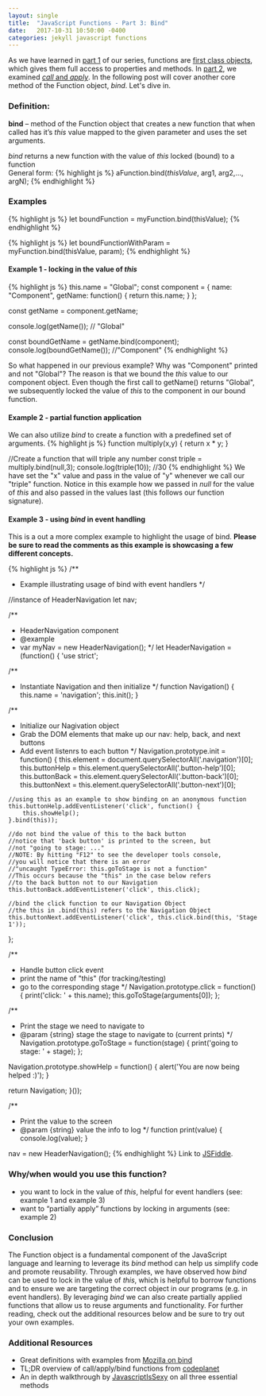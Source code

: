```yaml
---
layout: single
title:  "JavaScript Functions - Part 3: Bind"
date:   2017-10-31 10:50:00 -0400
categories: jekyll javascript functions
---
```

As we have learned in [part 1](https://ajahne.github.io/blog/jekyll/javascript/functions/2017/10/09/javascript-functions-part-1.html) of our series, functions are [first class objects](https://stackoverflow.com/questions/705173/what-is-meant-by-first-class-object), which gives them full access to properties and methods. In [part 2](https://ajahne.github.io/blog/jekyll/javascript/functions/2017/10/24/javascript-functions-part-2.html), we examined [_call_ and _apply_](https://ajahne.github.io/blog/jekyll/javascript/functions/2017/10/24/javascript-functions-part-2.html).  In the following post will cover another core method of the Function object, _bind_. Let's dive in.  

### Definition:
**bind** – method of the Function object that creates a new function that when called has it’s _this_ value mapped to the given parameter and uses the set arguments.

_bind_ returns a new function with the value of _this_ locked (bound) to a function  
General form:
{% highlight js %}
aFunction.bind(_thisValue_, arg1, arg2,..., argN);
{% endhighlight %}

### Examples
{% highlight js %}
let boundFunction = myFunction.bind(thisValue);
{% endhighlight %}

{% highlight js %}
let boundFunctionWithParam = myFunction.bind(thisValue, param);
{% endhighlight %}


#### Example 1 - locking in the value of _this_
{% highlight js %}
this.name = "Global";
const component = {
  name: "Component",
  getName: function() {
    return this.name;
  }
};

const getName = component.getName;

console.log(getName()); // "Global"

const boundGetName = getName.bind(component);
console.log(boundGetName()); //"Component"
{% endhighlight %}

So what happened in our previous example? Why was "Component" printed and not "Global"?  The reason is that we bound the _this_ value to our component object.  Even though the first call to getName() returns "Global", we subsequently locked the value of _this_ to the component in our bound function.

#### Example 2 - partial function application
We can also utilize _bind_ to create a function with a predefined set of arguments.
{% highlight js %}
function multiply(x,y) {
  return x * y;
}

//Create a function that will triple any number
const triple = multiply.bind(null,3);
console.log(triple(10));  //30
{% endhighlight %}
We have set the "x" value and pass in the value of "y" whenever we call our "triple" function.  Notice in this example how we passed in _null_ for the value of _this_ and also passed in the values last (this follows our function signature).

#### Example 3 - using _bind_ in event handling

This is a out a more complex example to highlight the usage of bind.  **Please be sure to read the comments as this example is showcasing a few different concepts.**

{% highlight js %}
/**
 * Example illustrating usage of bind with event handlers
 */

//instance of HeaderNavigation
let nav;

/**
 * HeaderNavigation component
 * @example
 * var myNav = new HeaderNavigation();
 */
let HeaderNavigation = (function() {
  'use strict';

  /**
   * Instantiate Navigation and then initialize
   */
  function Navigation() {
    this.name = 'navigation';
    this.init();
  }

  /**
   * Initialize our Nagivation object
   * Grab the DOM elements that make up our nav: help, back, and next buttons
   * Add event listenrs to each button
   */
  Navigation.prototype.init = function() {
    this.element = document.querySelectorAll('.navigation')[0];
    this.buttonHelp = this.element.querySelectorAll('.button-help')[0];
    this.buttonBack = this.element.querySelectorAll('.button-back')[0];
    this.buttonNext = this.element.querySelectorAll('.button-next')[0];

    //using this as an example to show binding on an anonymous function
    this.buttonHelp.addEventListener('click', function() {
        this.showHelp();            
    }.bind(this));

    //do not bind the value of this to the back button
    //notice that 'back button' is printed to the screen, but
    //not "going to stage: ..."
    //NOTE: By hitting "F12" to see the developer tools console,
    //you will notice that there is an error
    //"uncaught TypeError: this.goToStage is not a function"
    //This occurs because the "this" in the case below refers
    //to the back button not to our Navigation
    this.buttonBack.addEventListener('click', this.click);

    //bind the click function to our Navigation Object
    //the this in .bind(this) refers to the Navigation Object
    this.buttonNext.addEventListener('click', this.click.bind(this, 'Stage 1'));
  };

  /**
   * Handle button click event
   * print the name of "this" (for tracking/testing)
   * go to the corresponding stage
   */
  Navigation.prototype.click = function() {
    print('click: ' + this.name);
    this.goToStage(arguments[0]);
  };

  /**
   * Print the stage we need to navigate to
   * @param {string} stage the stage to navigate to (current prints)
   */
  Navigation.prototype.goToStage = function(stage) {
    print('going to stage: ' + stage);
  };

  Navigation.prototype.showHelp = function() {
  	alert('You are now being helped :)');
  }

  return Navigation;
}());

/**
 * Print the value to the screen
 * @param {string} value the info to log
 */
function print(value) {
  console.log(value);
}

nav = new HeaderNavigation();
{% endhighlight %}
Link to [JSFiddle](https://jsfiddle.net/f5vs5jug/11/).


### Why/when would you use this function?
  - you want to lock in the value of _this_, helpful for event handlers (see: example 1 and example 3)
  - want to “partially apply” functions by locking in arguments (see: example 2)

### Conclusion
The Function object is a fundamental component of the JavaScript language and learning to leverage its _bind_ method can help us simplify code and promote reusability. Through examples, we have observed how _bind_ can be used to lock in the value of _this_, which is helpful to borrow functions and to ensure we are targeting the correct object in our programs (e.g. in event handlers).  By leveraging _bind_ we can also create partially applied functions that allow us to reuse arguments and functionality. For further reading, check out the additional resources below and be sure to try out your own examples.

### Additional Resources
- Great definitions with examples from [Mozilla on bind](https://developer.mozilla.org/en-US/docs/Web/JavaScript/Reference/Global_Objects/Function/bind)
- TL;DR overview of call/apply/bind functions from [codeplanet](https://codeplanet.io/javascript-apply-vs-call-vs-bind)
- An in depth walkthrough by [JavascriptIsSexy](http://javascriptissexy.com/javascript-apply-call-and-bind-methods-are-essential-for-javascript-professionals/) on all three essential methods
